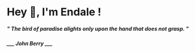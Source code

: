 <h1 title="head"> Hey 👋, I'm Endale !</h1>

**<h5><i>" The bird of paradise alights only upon the hand that does not grasp. "</i></h5>**

*<b>___ John Berry ___</b>*
